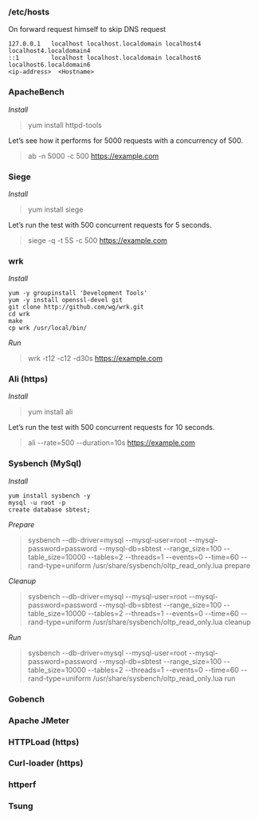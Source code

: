 ### /etc/hosts
On forward request himself to skip DNS request
```
127.0.0.1   localhost localhost.localdomain localhost4 localhost4.localdomain4
::1         localhost localhost.localdomain localhost6 localhost6.localdomain6
<ip-address>  <Hostname>
```
### ApacheBench
*Install*
> yum install httpd-tools

Let’s see how it performs for 5000 requests with a concurrency of 500.
> ab -n 5000 -c 500 https://example.com

### Siege
*Install*
> yum install siege

Let’s run the test with 500 concurrent requests for 5 seconds.
> siege -q -t 5S -c 500 https://example.com
 
### wrk
*Install*
```
yum -y groupinstall 'Development Tools'
yum -y install openssl-devel git
git clone http://github.com/wg/wrk.git
cd wrk
make
cp wrk /usr/local/bin/
```

*Run*
> wrk -t12 -c12 -d30s https://example.com

### Ali (https)
*Install*
> yum install ali

Let’s run the test with 500 concurrent requests for 10 seconds.
> ali --rate=500 --duration=10s https://example.com

### Sysbench (MySql)
*Install*
```
yum install sysbench -y
mysql -u root -p
create database sbtest;
```
*Prepare*

> sysbench --db-driver=mysql --mysql-user=root --mysql-password=password --mysql-db=sbtest --range_size=100  --table_size=10000 --tables=2 --threads=1 --events=0 --time=60 --rand-type=uniform /usr/share/sysbench/oltp_read_only.lua prepare
 
*Cleanup*

> sysbench --db-driver=mysql --mysql-user=root --mysql-password=password --mysql-db=sbtest --range_size=100 --table_size=10000 --tables=2 --threads=1 --events=0 --time=60 --rand-type=uniform /usr/share/sysbench/oltp_read_only.lua cleanup

*Run*

> sysbench --db-driver=mysql --mysql-user=root --mysql-password=password --mysql-db=sbtest --range_size=100 --table_size=10000 --tables=2 --threads=1 --events=0 --time=60 --rand-type=uniform /usr/share/sysbench/oltp_read_only.lua run

### Gobench
### Apache JMeter
### HTTPLoad (https)
### Curl-loader (https)
### httperf
### Tsung
